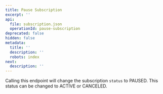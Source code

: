 ```yaml
---
title: Pause Subscription
excerpt: ''
api:
  file: subscription.json
  operationId: pause-subscription
deprecated: false
hidden: false
metadata:
  title: ''
  description: ''
  robots: index
next:
  description: ''
---
```

Calling this endpoint will change the subscription `status` to PAUSED. This status can be changed to ACTIVE or CANCELED.